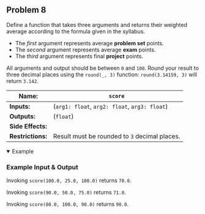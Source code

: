 ## Problem 8

Define a function that takes three arguments and returns their weighted average according to the formula given in the syllabus.

- The *first* argument represents average **problem set** points.
- The *second* argument represents average **exam** points.
- The *third* argument represents final **project** points.

All arguments and output should be between `0` and `100`.
Round your result to three decimal places using the `round(_, 3)` function: `round(3.14159, 3)` will return `3.142`.

| **Name:**         | `score`                                       |
| ----------------- | --------------------------------------------- |
| **Inputs:**       | (`arg1: float`, `arg2: float`, `arg3: float`) |
| **Outputs:**      | (`float`)                                     |
| **Side Effects:** |                                               |
| **Restrictions:** | Result must be rounded to `3` decimal places. |

<details open><summary>Example</summary>

### Example Input & Output

Invoking `score(100.0, 25.0, 100.0)` returns `70.0`.

Invoking `score(90.0, 50.0, 75.0)` returns `71.0`.

Invoking `score(80.0, 100.0, 90.0)` returns `90.0`.

</details>
